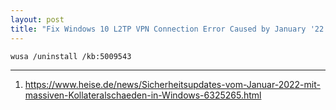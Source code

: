 ```yaml
---
layout: post
title: "Fix Windows 10 L2TP VPN Connection Error Caused by January '22 Update"
---
```


```bash
wusa /uninstall /kb:5009543
```

---
1. <https://www.heise.de/news/Sicherheitsupdates-vom-Januar-2022-mit-massiven-Kollateralschaeden-in-Windows-6325265.html>
